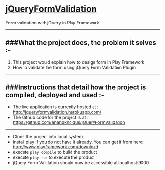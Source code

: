 [jQueryFormValidation](http://jqueryformvalidation.herokuapp.com/)
==================================================================
Form validation with jQuery in Play Framework

-----------------------------------------------
###What the project does, the problem it solves :-
-----------------------------------------------
1. This project would explain how to design form in Play Framework
2. How to validate the form using jQuery Form Validation Plugin

-----------------------------------------------------------------------
###Instructions that detail how the project is compiled, deployed and used :-
-----------------------------------------------------------------------

- The live application is currently hosted at : http://jqueryformvalidation.herokuapp.com/
- The Github code for the project is at : https://github.com/anandknoldus/jQueryFormValidation
-----------------------------------------------------------------------

* Clone the project into local system
* install play  if you do not have it already. You can get it from here: http://www.playframework.com/download
* execute `play compile` to build the product
* execute `play run` to execute the product
* jQuery Form Validation should now be accessible at localhost:9000
